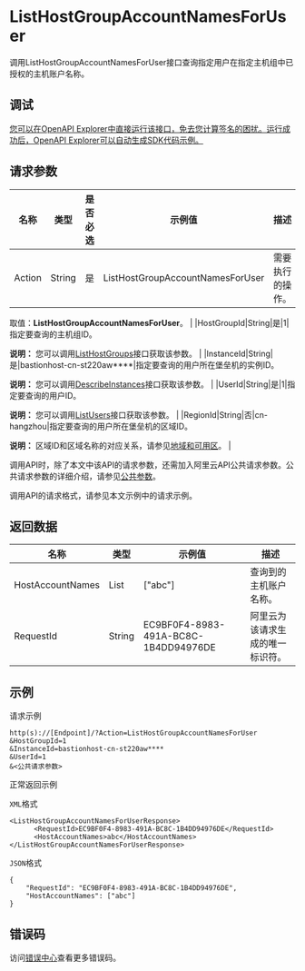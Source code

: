 # ListHostGroupAccountNamesForUser

调用ListHostGroupAccountNamesForUser接口查询指定用户在指定主机组中已授权的主机账户名称。

## 调试

[您可以在OpenAPI Explorer中直接运行该接口，免去您计算签名的困扰。运行成功后，OpenAPI Explorer可以自动生成SDK代码示例。](https://api.aliyun.com/#product=Yundun-bastionhost&api=ListHostGroupAccountNamesForUser&type=RPC&version=2019-12-09)

## 请求参数

|名称|类型|是否必选|示例值|描述|
|--|--|----|---|--|
|Action|String|是|ListHostGroupAccountNamesForUser|需要执行的操作。

 取值：**ListHostGroupAccountNamesForUser**。 |
|HostGroupId|String|是|1|指定要查询的主机组ID。

 **说明：** 您可以调用[ListHostGroups](~~201307~~)接口获取该参数。 |
|InstanceId|String|是|bastionhost-cn-st220aw\*\*\*\*|指定要查询的用户所在堡垒机的实例ID。

 **说明：** 您可以调用[DescribeInstances](~~153281~~)接口获取该参数。 |
|UserId|String|是|1|指定要查询的用户ID。

 **说明：** 您可以调用[ListUsers](~~204522~~)接口获取该参数。 |
|RegionId|String|否|cn-hangzhou|指定要查询的用户所在堡垒机的区域ID。

 **说明：** 区域ID和区域名称的对应关系，请参见[地域和可用区](~~40654~~)。 |

调用API时，除了本文中该API的请求参数，还需加入阿里云API公共请求参数。公共请求参数的详细介绍，请参见[公共参数](~~148139~~)。

调用API的请求格式，请参见本文示例中的请求示例。

## 返回数据

|名称|类型|示例值|描述|
|--|--|---|--|
|HostAccountNames|List|\["abc"\]|查询到的主机账户名称。 |
|RequestId|String|EC9BF0F4-8983-491A-BC8C-1B4DD94976DE|阿里云为该请求生成的唯一标识符。 |

## 示例

请求示例

```
http(s)://[Endpoint]/?Action=ListHostGroupAccountNamesForUser
&HostGroupId=1
&InstanceId=bastionhost-cn-st220aw****
&UserId=1
&<公共请求参数>
```

正常返回示例

`XML`格式

```
<ListHostGroupAccountNamesForUserResponse>
      <RequestId>EC9BF0F4-8983-491A-BC8C-1B4DD94976DE</RequestId>
      <HostAccountNames>abc</HostAccountNames>
</ListHostGroupAccountNamesForUserResponse>
```

`JSON`格式

```
{
	"RequestId": "EC9BF0F4-8983-491A-BC8C-1B4DD94976DE",
	"HostAccountNames": ["abc"]
}
```

## 错误码

访问[错误中心](https://error-center.aliyun.com/status/product/Yundun-bastionhost)查看更多错误码。

